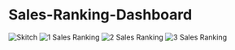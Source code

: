 # Sales-Ranking-Dashboard
![Skitch](https://github.com/user-attachments/assets/da3dab1c-611a-4185-9d06-edf2cc2ab92f)
![1  Sales   Ranking](https://github.com/user-attachments/assets/b0ba68d0-e46b-4382-88dd-8d693abd9138)
![2  Sales   Ranking](https://github.com/user-attachments/assets/e876b6ac-25c7-415b-9860-696273a9db8c)
![3  Sales   Ranking](https://github.com/user-attachments/assets/d5ba5ac4-faf6-41f3-807f-0801ebc00bd5)
